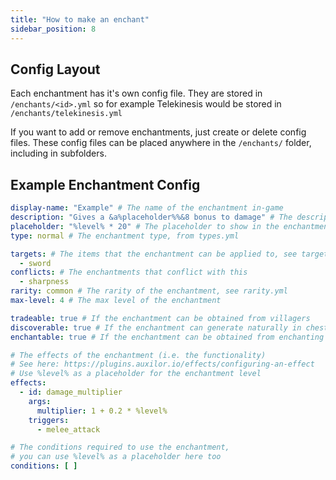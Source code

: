 ```yaml
---
title: "How to make an enchant"
sidebar_position: 8
---
```


## Config Layout

Each enchantment has it's own config file. They are stored in `/enchants/<id>.yml` so for example Telekinesis would be stored in `/enchants/telekinesis.yml`

If you want to add or remove enchantments, just create or delete config files. These config files can be placed anywhere in the `/enchants/` folder, including in subfolders.


## Example Enchantment Config

```yaml
display-name: "Example" # The name of the enchantment in-game
description: "Gives a &a%placeholder%%&8 bonus to damage" # The description of the enchantment
placeholder: "%level% * 20" # The placeholder to show in the enchantment description
type: normal # The enchantment type, from types.yml

targets: # The items that the enchantment can be applied to, see targets.yml
  - sword
conflicts: # The enchantments that conflict with this
  - sharpness
rarity: common # The rarity of the enchantment, see rarity.yml
max-level: 4 # The max level of the enchantment

tradeable: true # If the enchantment can be obtained from villagers
discoverable: true # If the enchantment can generate naturally in chests
enchantable: true # If the enchantment can be obtained from enchanting tables

# The effects of the enchantment (i.e. the functionality)
# See here: https://plugins.auxilor.io/effects/configuring-an-effect
# Use %level% as a placeholder for the enchantment level
effects:
  - id: damage_multiplier
    args:
      multiplier: 1 + 0.2 * %level%
    triggers:
      - melee_attack

# The conditions required to use the enchantment,
# you can use %level% as a placeholder here too
conditions: [ ]
```

